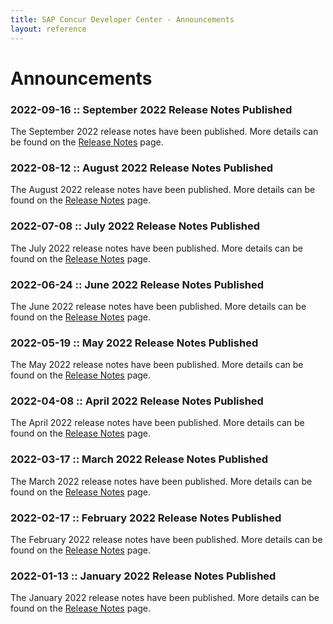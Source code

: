 ```yaml
---
title: SAP Concur Developer Center - Announcements
layout: reference
---
```

# Announcements

### 2022-09-16 :: September 2022 Release Notes Published

The September 2022 release notes have been published. More details can be found on the [Release Notes](https://developer.concur.com/tools-support/release-notes/index.html) page.

### 2022-08-12 :: August 2022 Release Notes Published

The August 2022 release notes have been published. More details can be found on the [Release Notes](https://developer.concur.com/tools-support/release-notes/index.html) page.

### 2022-07-08 :: July 2022 Release Notes Published

The July 2022 release notes have been published. More details can be found on the [Release Notes](https://developer.concur.com/tools-support/release-notes/index.html) page.

### 2022-06-24 :: June 2022 Release Notes Published

The June 2022 release notes have been published. More details can be found on the [Release Notes](https://developer.concur.com/tools-support/release-notes/index.html) page.

### 2022-05-19 :: May 2022 Release Notes Published

The May 2022 release notes have been published. More details can be found on the [Release Notes](https://developer.concur.com/tools-support/release-notes/index.html) page.

### 2022-04-08 :: April 2022 Release Notes Published

The April 2022 release notes have been published. More details can be found on the [Release Notes](https://developer.concur.com/tools-support/release-notes/index.html) page.

### 2022-03-17 :: March 2022 Release Notes Published

The March 2022 release notes have been published. More details can be found on the [Release Notes](https://developer.concur.com/tools-support/release-notes/index.html) page.

### 2022-02-17 :: February 2022 Release Notes Published

The February 2022 release notes have been published. More details can be found on the [Release Notes](https://developer.concur.com/tools-support/release-notes/index.html) page.

### 2022-01-13 :: January 2022 Release Notes Published

The January 2022 release notes have been published. More details can be found on the [Release Notes](https://developer.concur.com/tools-support/release-notes/index.html) page.
